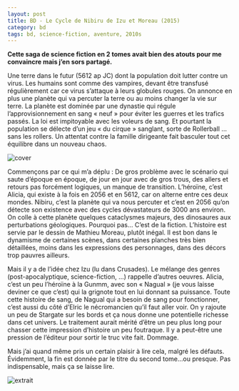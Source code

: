 ```yaml
---
layout: post
title: BD - Le Cycle de Nibiru de Izu et Moreau (2015)
category: bd
tags: bd, science-fiction, aventure, 2010s
---
```


**Cette saga de science fiction en 2 tomes avait bien des atouts pour me convaincre mais j’en sors partagé.**

Une terre dans le futur (5612 ap JC) dont la population doit lutter contre un virus. Les humains sont comme des vampires, devant être transfusé régulièrement car ce virus s’attaque à leurs globules rouges. On annonce en plus une planète qui va percuter la terre ou au moins changer la vie sur terre. La planète est dominée par une dynastie qui régule l’approvisionnement en sang « neuf » pour éviter les guerres et les trafics passés. La loi est impitoyable avec les voleurs de sang. Et pourtant la population se délecte d’un jeu « du cirque » sanglant, sorte de Rollerball … sans les rollers. Un attentat contre la famille dirigeante fait basculer tout cet équilibre dans un nouveau chaos.

![cover](https://filedn.eu/llqi9IBxlYouGRXYG2xlROb/img/2020/nibiru1.jpg)

Commençons par ce qui m’a déplu : De gros problème avec le scénario qui saute d’époque en époque, de jour en jour avec de gros trous, des allers et retours pas forcément logiques, un manque de transition. L’héroïne, c’est Alicia, qui existe à la fois en 2056 et en 5612, car on alterne entre ces deux mondes. Nibiru, c’est la planète qui va nous percuter et c’est en 2056 qu’on détecte son existence avec des cycles dévastateurs de 3000 ans environ. On colle à cette planète quelques cataclysmes majeurs, des dinosaures aux perturbations géologiques. Pourquoi pas… C’est de la fiction. L’histoire est servie par le dessin de Mathieu Moreau, plutôt inégal. Il est bon dans le dynamisme de certaines scènes, dans certaines planches très bien détaillées, moins dans les expressions des personnages, dans des décors trop pauvres ailleurs.

Mais il y a de l’idée chez Izu (lu dans Crusades). Le mélange des genres (post-apocalyptique, science-fiction, …) rappelle d’autres oeuvres. Alicia, c’est un peu l’héroïne à la Gunmm, avec son « Nagual » (je vous laisse deviner ce que c’est) qui la grignote tout en lui donnant sa puissance. Toute cette histoire de sang, de Nagual qui a besoin de sang pour fonctionner, c’est aussi du côté d’Elric le nécromancien qu’il faut aller voir. On y rajoute un peu de Stargate sur les bords et ça nous donne une potentielle richesse dans cet univers. Le traitement aurait mérité d’être un peu plus long pour chasser cette impression d’histoire un peu foutraque. Il y a peut-être une pression de l’éditeur pour sortir le truc vite fait. Dommage.

Mais j’ai quand même pris un certain plaisir à lire cela, malgré les défauts. Évidemment, la fin est donnée par le titre du second tome…ou presque. Pas indispensable, mais ça se laisse lire.

![extrait](https://filedn.eu/llqi9IBxlYouGRXYG2xlROb/img/2020/nibiru2.jpg)
